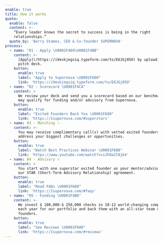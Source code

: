 ```yaml
---
enable: true
title: How it works
quote:
  enable: false
  content: >-
    “Every leader knows the secret to success is being in the right
    relationships.”
  quote_by: 'Barry Stamos, CEO & Co-founder SUPERNOVA'
process:
  - name: "01 - Apply \U0001F469‍\U0001F4BB"
    content: >-
      [Apply](/https://i9evkjegsiq.typeform.com/to/E6JGj05O) by uploading your
      pitch deck.  
    button:
      enable: true
      label: "Apply to Supernova \U0001F680"
      link: 'https://i9evkjegsiq.typeform.com/to/E6JGj05O'
  - name: "02 - Scorecard \U0001F4CA"
    content: >
      We review your deck and send you a scorecard based on our benchmarks. You
      may qualify for funding and/or advisory from Supernova. 
    button:
      enable: true
      label: "Exited Founders Back You \U0001F680"
      link: 'https://1supernova.com/#superstars'
  - name: 03 - Matching ✨
    content: >-
      You may receive complimentary call(s) with vetted exited founders who can
      address your biggest challenges or opportunities. 
    button:
      enable: true
      label: "Watch Best Practices Webinar \U0001F680"
      link: 'https://www.youtube.com/watch?v=iJhOa2l8jk4'
  - name: 04 - Advisory ⭐
    content: >
      You start with one superstar exited founder as your mentor/advisor under
      our STAR (Short-Term Advisory Relationship) agreement. 
    button:
      enable: true
      label: "Read FAQs \U0001F680"
      link: 'https://1supernova.com/#faqs'
  - name: "05 - Funding \U0001F4B0"
    content: >-
      We invest $ 100,000-$ 250,000 checks in 10-12 world-changing companies
      each year for our portfolio and back them with an all-star team of exited
      founders.
    button:
      enable: true
      label: "See Reviews \U0001F680"
      link: 'https://1supernova.com/#reviews'
---
```


